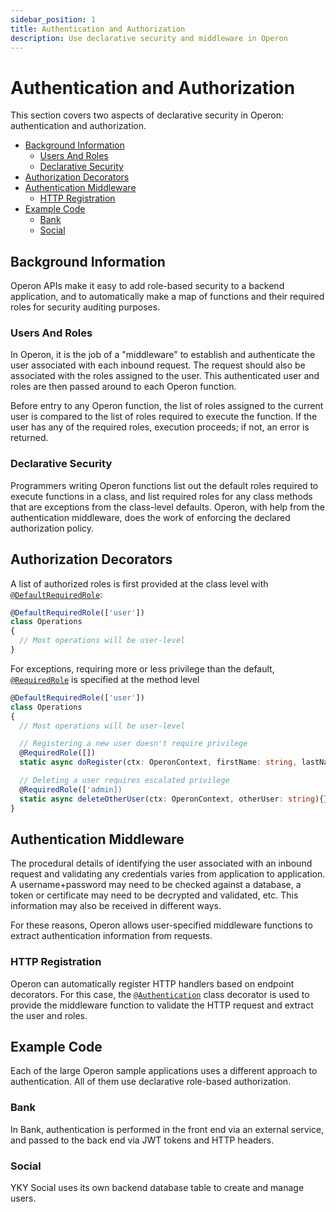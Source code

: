 ```yaml
---
sidebar_position: 1
title: Authentication and Authorization
description: Use declarative security and middleware in Operon
---
```


# Authentication and Authorization

This section covers two aspects of declarative security in Operon: authentication and authorization.

-   [Background Information](#background-information)
    -   [Users And Roles](#users-and-roles)
    -   [Declarative Security](#declarative-security)
-   [Authorization Decorators](#authorization-decorators)
-   [Authentication Middleware](#authentication-middleware)
    -   [HTTP Registration](#http-registration)
-   [Example Code](#example-code)
    -   [Bank](#bank)
    -   [Social](#social)

## Background Information
Operon APIs make it easy to add role-based security to a backend application, and to automatically make a map of functions and their required roles for security auditing purposes.

### Users And Roles
In Operon, it is the job of a "middleware" to establish and authenticate the user associated with each inbound request.  The request should also be associated with the roles assigned to the user.  This authenticated user and roles are then passed around to each Operon function.

Before entry to any Operon function, the list of roles assigned to the current user is compared to the list of roles required to execute the function.  If the user has any of the required roles, execution proceeds; if not, an error is returned.

### Declarative Security
Programmers writing Operon functions list out the default roles required to execute functions in a class, and list required roles for any class methods that are exceptions from the class-level defaults.  Operon, with help from the authentication middleware, does the work of enforcing the declared authorization policy.

## Authorization Decorators
A list of authorized roles is first provided at the class level with [`@DefaultRequiredRole`](../api-reference/decorators.md#defaultrequiredrole):
```typescript
@DefaultRequiredRole(['user'])
class Operations
{
  // Most operations will be user-level
}
```

For exceptions, requiring more or less privilege than the default,  [`@RequiredRole`](../api-reference/decorators.md#requiredrole) is specified at the method level
```typescript
@DefaultRequiredRole(['user'])
class Operations
{
  // Most operations will be user-level

  // Registering a new user doesn't require privilege
  @RequiredRole([])
  static async doRegister(ctx: OperonContext, firstName: string, lastName: string){}

  // Deleting a user requires escalated privilege
  @RequiredRole(['admin])
  static async deleteOtherUser(ctx: OperonContext, otherUser: string){}
}
```

## Authentication Middleware
The procedural details of identifying the user associated with an inbound request and validating any credentials varies from application to application.  A username+password may need to be checked against a database, a token or certificate may need to be decrypted and validated, etc.  This information may also be received in different ways.

For these reasons, Operon allows user-specified middleware functions to extract authentication information from requests.

### HTTP Registration
Operon can automatically register HTTP handlers based on endpoint decorators.  For this case, the [`@Authentication`](../api-reference/decorators.md#authentication) class decorator is used to provide the middleware function to validate the HTTP request and extract the user and roles.

## Example Code
Each of the large Operon sample applications uses a different approach to authentication.  All of them use declarative role-based authorization.

### Bank
In Bank, authentication is performed in the front end via an external service, and passed to the back end via JWT tokens and HTTP headers.

### Social
YKY Social uses its own backend database table to create and manage users.
